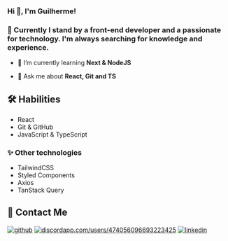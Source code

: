 ### Hi 👋, I'm Guilherme!
### 🚀 Currently I stand by a front-end developer and a passionate for technology. I'm always searching for knowledge and experience.

- 🌱 I’m currently learning **Next & NodeJS**

- 💬 Ask me about **React, Git and TS**


## 🛠 Habilities
- React
- Git & GitHub
- JavaScript & TypeScript

### ✨ Other technologies
- TailwindCSS
- Styled Components
- Axios
- TanStack Query


## 📱 Contact Me

<p align="left">
<a href="https://github.com/xbozo" target="blank"><img align="center" src="https://img.shields.io/badge/GitHub-100000?style=for-the-badge&logo=github&logoColor=white" alt="github" /></a>
<a href="https://discord.gg/discordapp.com/users/474056096693223425" target="blank"><img align="center" src="https://img.shields.io/badge/Discord-7289DA?style=for-the-badge&logo=discord&logoColor=white" alt="discordapp.com/users/474056096693223425" /></a>
<a href="https://linkedin.com/in/guilherme-viana-291a20268" target="blank"><img align="center" src="https://img.shields.io/badge/linkedin-0A66C2?style=for-the-badge&logo=linkedin&logoColor=white" alt="linkedin" /></a>
</p>

